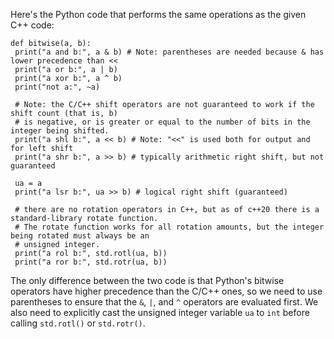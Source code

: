 Here's the Python code that performs the same operations as the given C++ code:
```
def bitwise(a, b):
 print("a and b:", a & b) # Note: parentheses are needed because & has lower precedence than <<
 print("a or b:", a | b)
 print("a xor b:", a ^ b)
 print("not a:", ~a)

 # Note: the C/C++ shift operators are not guaranteed to work if the shift count (that is, b)
 # is negative, or is greater or equal to the number of bits in the integer being shifted.
 print("a shl b:", a << b) # Note: "<<" is used both for output and for left shift
 print("a shr b:", a >> b) # typically arithmetic right shift, but not guaranteed

 ua = a
 print("a lsr b:", ua >> b) # logical right shift (guaranteed)

 # there are no rotation operators in C++, but as of c++20 there is a standard-library rotate function.
 # The rotate function works for all rotation amounts, but the integer being rotated must always be an
 # unsigned integer.
 print("a rol b:", std.rotl(ua, b))
 print("a ror b:", std.rotr(ua, b))
```
The only difference between the two code is that Python's bitwise operators have higher precedence than the C/C++ ones, so we need to use parentheses to ensure that the `&`, `|`, and `^` operators are evaluated first. We also need to explicitly cast the unsigned integer variable `ua` to `int` before calling `std.rotl()` or `std.rotr()`.

